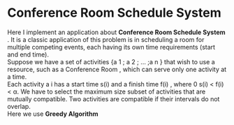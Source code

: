 # Conference Room Schedule System 
Here I implement an application about <strong> Conference Room Schedule System </strong> . It is a classic application of this problem is in
scheduling a room for multiple competing events, each having its own time requirements (start and end time). <br>
Suppose we have a set of activities {a 1 ; a 2 ; … ;a n } that wish to use a resource, such as a Conference Room , 
which can serve only one activity at a time.  <br>
Each activity a i has a start time s(i) and a finish time f(i) , where 0 s(i) < f(i) < α.
We have to select the maximum size subset of activities that are mutually compatible. Two activities are compatible if their intervals do not overlap. <br>
Here we use <strong> Greedy Algorithm </strong>
